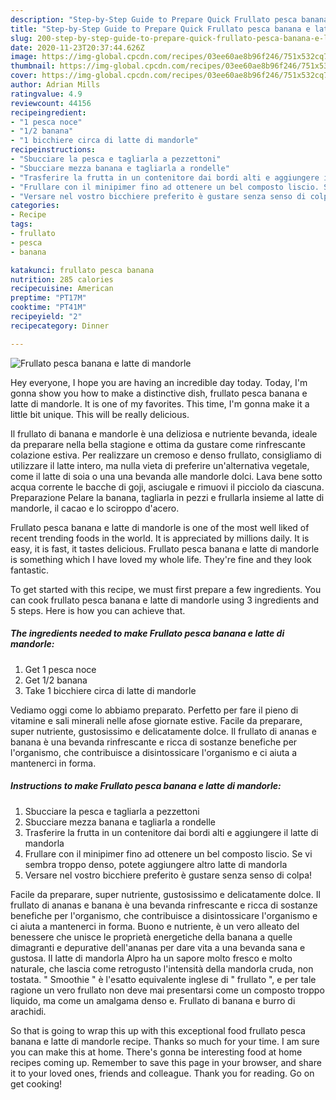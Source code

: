 ```yaml
---
description: "Step-by-Step Guide to Prepare Quick Frullato pesca banana e latte di mandorle"
title: "Step-by-Step Guide to Prepare Quick Frullato pesca banana e latte di mandorle"
slug: 200-step-by-step-guide-to-prepare-quick-frullato-pesca-banana-e-latte-di-mandorle
date: 2020-11-23T20:37:44.626Z
image: https://img-global.cpcdn.com/recipes/03ee60ae8b96f246/751x532cq70/frullato-pesca-banana-e-latte-di-mandorle-recipe-main-photo.jpg
thumbnail: https://img-global.cpcdn.com/recipes/03ee60ae8b96f246/751x532cq70/frullato-pesca-banana-e-latte-di-mandorle-recipe-main-photo.jpg
cover: https://img-global.cpcdn.com/recipes/03ee60ae8b96f246/751x532cq70/frullato-pesca-banana-e-latte-di-mandorle-recipe-main-photo.jpg
author: Adrian Mills
ratingvalue: 4.9
reviewcount: 44156
recipeingredient:
- "1 pesca noce"
- "1/2 banana"
- "1 bicchiere circa di latte di mandorle"
recipeinstructions:
- "Sbucciare la pesca e tagliarla a pezzettoni"
- "Sbucciare mezza banana e tagliarla a rondelle"
- "Trasferire la frutta in un contenitore dai bordi alti e aggiungere il latte di mandorla"
- "Frullare con il minipimer fino ad ottenere un bel composto liscio. Se vi sembra troppo denso, potete aggiungere altro latte di mandorla"
- "Versare nel vostro bicchiere preferito è gustare senza senso di colpa!"
categories:
- Recipe
tags:
- frullato
- pesca
- banana

katakunci: frullato pesca banana 
nutrition: 285 calories
recipecuisine: American
preptime: "PT17M"
cooktime: "PT41M"
recipeyield: "2"
recipecategory: Dinner

---
```



![Frullato pesca banana e latte di mandorle](https://img-global.cpcdn.com/recipes/03ee60ae8b96f246/751x532cq70/frullato-pesca-banana-e-latte-di-mandorle-recipe-main-photo.jpg)

Hey everyone, I hope you are having an incredible day today. Today, I'm gonna show you how to make a distinctive dish, frullato pesca banana e latte di mandorle. It is one of my favorites. This time, I'm gonna make it a little bit unique. This will be really delicious.

Il frullato di banana e mandorle è una deliziosa e nutriente bevanda, ideale da preparare nella bella stagione e ottima da gustare come rinfrescante colazione estiva. Per realizzare un cremoso e denso frullato, consigliamo di utilizzare il latte intero, ma nulla vieta di preferire un&#39;alternativa vegetale, come il latte di soia o una una bevanda alle mandorle dolci. Lava bene sotto acqua corrente le bacche di goji, asciugale e rimuovi il picciolo da ciascuna. Preparazione Pelare la banana, tagliarla in pezzi e frullarla insieme al latte di mandorle, il cacao e lo sciroppo d&#39;acero.

Frullato pesca banana e latte di mandorle is one of the most well liked of recent trending foods in the world. It is appreciated by millions daily. It is easy, it is fast, it tastes delicious. Frullato pesca banana e latte di mandorle is something which I have loved my whole life. They're fine and they look fantastic.


To get started with this recipe, we must first prepare a few ingredients. You can cook frullato pesca banana e latte di mandorle using 3 ingredients and 5 steps. Here is how you can achieve that.

<!--inarticleads1-->

##### The ingredients needed to make Frullato pesca banana e latte di mandorle:

1. Get 1 pesca noce
1. Get 1/2 banana
1. Take 1 bicchiere circa di latte di mandorle


Vediamo oggi come lo abbiamo preparato. Perfetto per fare il pieno di vitamine e sali minerali nelle afose giornate estive. Facile da preparare, super nutriente, gustosissimo e delicatamente dolce. Il frullato di ananas e banana è una bevanda rinfrescante e ricca di sostanze benefiche per l&#39;organismo, che contribuisce a disintossicare l&#39;organismo e ci aiuta a mantenerci in forma. 

<!--inarticleads2-->

##### Instructions to make Frullato pesca banana e latte di mandorle:

1. Sbucciare la pesca e tagliarla a pezzettoni
1. Sbucciare mezza banana e tagliarla a rondelle
1. Trasferire la frutta in un contenitore dai bordi alti e aggiungere il latte di mandorla
1. Frullare con il minipimer fino ad ottenere un bel composto liscio. Se vi sembra troppo denso, potete aggiungere altro latte di mandorla
1. Versare nel vostro bicchiere preferito è gustare senza senso di colpa!


Facile da preparare, super nutriente, gustosissimo e delicatamente dolce. Il frullato di ananas e banana è una bevanda rinfrescante e ricca di sostanze benefiche per l&#39;organismo, che contribuisce a disintossicare l&#39;organismo e ci aiuta a mantenerci in forma. Buono e nutriente, è un vero alleato del benessere che unisce le proprietà energetiche della banana a quelle dimagranti e depurative dell&#39;ananas per dare vita a una bevanda sana e gustosa. Il latte di mandorla Alpro ha un sapore molto fresco e molto naturale, che lascia come retrogusto l&#39;intensità della mandorla cruda, non tostata. &#34; Smoothie &#34; è l&#39;esatto equivalente inglese di &#34; frullato &#34;, e per tale ragione un vero frullato non deve mai presentarsi come un composto troppo liquido, ma come un amalgama denso e. Frullato di banana e burro di arachidi. 

So that is going to wrap this up with this exceptional food frullato pesca banana e latte di mandorle recipe. Thanks so much for your time. I am sure you can make this at home. There's gonna be interesting food at home recipes coming up. Remember to save this page in your browser, and share it to your loved ones, friends and colleague. Thank you for reading. Go on get cooking!
